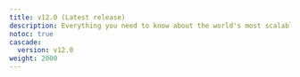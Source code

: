 ```yaml
---
title: v12.0 (Latest release)
description: Everything you need to know about the world's most scalable open-source MySQL platform
notoc: true
cascade:
  version: v12.0
weight: 2000
---
```


